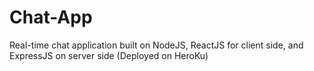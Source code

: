 # Chat-App
Real-time chat application built on NodeJS, ReactJS for client side, and ExpressJS on server side (Deployed on HeroKu)
